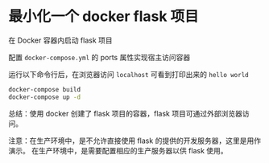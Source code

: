 # 最小化一个 docker flask 项目

在 Docker 容器内启动 flask 项目

配置 `docker-compose.yml` 的 ports 属性实现宿主访问容器

运行以下命令行后，在浏览器访问 `localhost` 可看到打印出来的 `hello world`

``` cmd
docker-compose build
docker-compose up -d
````

总结：使用 docker 创建了 flask 项目的容器，flask 项目可通过外部浏览器访问。

注意：在生产环境中，是不允许直接使用 flask 的提供的开发服务器，这里是用作演示。
在生产环境中，是需要配置相应的生产服务器以供 flask 使用。